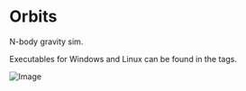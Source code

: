 # Orbits

N-body gravity sim.

Executables for Windows and Linux can be found in the tags.

![Image](../screencap.png?raw=true)
